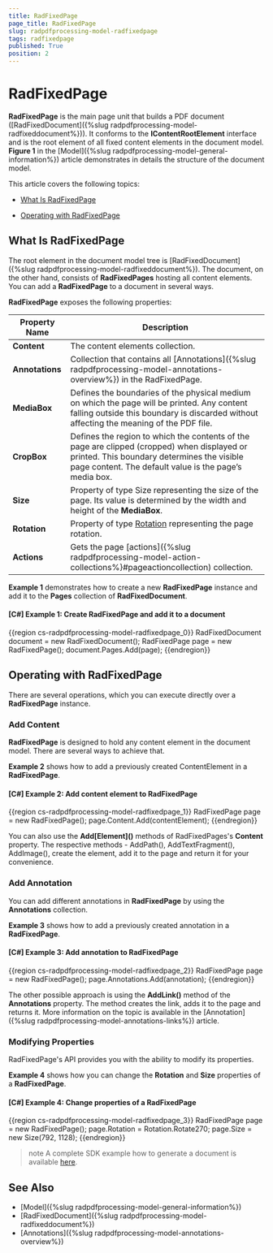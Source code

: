```yaml
---
title: RadFixedPage
page_title: RadFixedPage
slug: radpdfprocessing-model-radfixedpage
tags: radfixedpage
published: True
position: 2
---
```


# RadFixedPage

__RadFixedPage__ is the main page unit that builds a PDF document ([RadFixedDocument]({%slug radpdfprocessing-model-radfixeddocument%})). It conforms to the __IContentRootElement__ interface and is the root element of all fixed content elements in the document model. __Figure 1__ in the [Model]({%slug radpdfprocessing-model-general-information%}) article demonstrates in details the structure of the document model.   

This article covers the following topics:
      
* [What Is RadFixedPage](#what-is-radfixedpage)

* [Operating with RadFixedPage](#operating-with-radfixedpage)

## What Is RadFixedPage

The root element in the document model tree is [RadFixedDocument]({%slug radpdfprocessing-model-radfixeddocument%}). The document, on the other hand, consists of __RadFixedPages__ hosting all content elements. You can add a __RadFixedPage__ to a document in several ways.     

__RadFixedPage__ exposes the following properties:        

|Property Name|Description|
|----|----|
|__Content__|The content elements collection.|
|__Annotations__|Collection that contains all [Annotations]({%slug radpdfprocessing-model-annotations-overview%}) in the RadFixedPage.|
|__MediaBox__|Defines the boundaries of the physical medium on which the page will be printed. Any content falling outside this boundary is discarded without affecting the meaning of the PDF file. | 
|__CropBox__| Defines the region to which the contents of the page are clipped (cropped) when displayed or printed. This boundary determines the visible page content. The default value is the page’s media box. |
|__Size__|Property of type Size representing the size of the page. Its value is determined by the width and height of the **MediaBox**.|
|__Rotation__|Property of type [Rotation](https://docs.telerik.com/devtools/document-processing/api/Telerik.Windows.Documents.Fixed.Model.Data.Rotation.html) representing the page rotation.|
|**Actions**|Gets the page [actions]({%slug radpdfprocessing-model-action-collections%}#pageactioncollection) collection.|         

__Example 1__ demonstrates how to create a new __RadFixedPage__ instance and add it to the __Pages__ collection of __RadFixedDocument__.  

#### __[C#] Example 1: Create RadFixedPage and add it to a document__ 

{{region cs-radpdfprocessing-model-radfixedpage_0}}
	RadFixedDocument document = new RadFixedDocument();
	RadFixedPage page = new RadFixedPage();
	document.Pages.Add(page);
{{endregion}}

## Operating with RadFixedPage

There are several operations, which you can execute directly over a __RadFixedPage__ instance.

### Add Content

__RadFixedPage__ is designed to hold any content element in the document model. There are several ways to achieve that.   

__Example 2__ shows how to add a previously created ContentElement in a __RadFixedPage__.
            
#### __[C#] Example 2: Add content element to RadFixedPage__

{{region cs-radpdfprocessing-model-radfixedpage_1}}
	RadFixedPage page = new RadFixedPage();
	page.Content.Add(contentElement);
{{endregion}}

You can also use the __Add\[Element]()__ methods of RadFixedPages's __Content__ property. The respective methods - AddPath(), AddTextFragment(), AddImage(), create the element, add it to the page and return it for your convenience.            

### Add Annotation

You can add different annotations in __RadFixedPage__ by using the __Annotations__ collection.           

__Example 3__ shows how to add a previously created annotation in a __RadFixedPage__.
            

#### __[C#] Example 3: Add annotation to RadFixedPage__

{{region cs-radpdfprocessing-model-radfixedpage_2}}
	RadFixedPage page = new RadFixedPage();
	page.Annotations.Add(annotation);
{{endregion}}

The other possible approach is using the __AddLink()__ method of the __Annotations__ property. The method creates the link, adds it to the page and returns it. More information on the topic is available in the [Annotation]({%slug radpdfprocessing-model-annotations-links%}) article.          

### Modifying Properties

RadFixedPage's API provides you with the ability to modify its properties.
            
__Example 4__ shows how you can change the __Rotation__ and __Size__ properties of a __RadFixedPage__.
            

#### __[C#] Example 4: Change properties of a RadFixedPage__

{{region cs-radpdfprocessing-model-radfixedpage_3}}
	RadFixedPage page = new RadFixedPage();
	page.Rotation = Rotation.Rotate270;
	page.Size = new Size(792, 1128);
{{endregion}}

>note A complete SDK example how to generate a document is available [here](https://github.com/telerik/document-processing-sdk/tree/master/PdfProcessing/GenerateDocument).

## See Also

 * [Model]({%slug radpdfprocessing-model-general-information%})
 * [RadFixedDocument]({%slug radpdfprocessing-model-radfixeddocument%})
 * [Annotations]({%slug radpdfprocessing-model-annotations-overview%})

